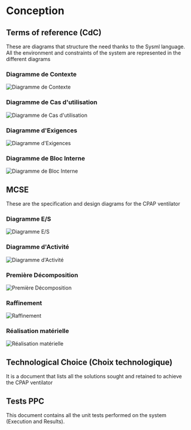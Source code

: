 
# Conception

## Terms of reference (CdC)

These are diagrams that structure the need thanks to the Sysml language. All the environment and constraints of the system are represented in the different diagrams

### Diagramme de Contexte
![Diagramme de Contexte](https://github.com/LoanBoutry/MakAir_Ptech/blob/main/Conception/CdC-Diagramme%20Contexte.png)

### Diagramme de Cas d'utilisation
![Diagramme de Cas d'utilisation](https://github.com/LoanBoutry/MakAir_Ptech/blob/main/Conception/CdC-Diagramme%20Cas%20D'utilisation.png)

### Diagramme d'Exigences
![Diagramme d'Exigences](https://github.com/LoanBoutry/MakAir_Ptech/blob/main/Conception/CdC-Diagramme%20d'Exigences.png)

### Diagramme de Bloc Interne
![Diagramme de Bloc Interne](https://github.com/LoanBoutry/MakAir_Ptech/blob/main/Conception/CdC-Diagramme%20de%20bloc%20interne.png)

## MCSE

These are the specification and design diagrams for the CPAP ventilator

### Diagramme E/S
![Diagramme E/S](https://github.com/LoanBoutry/MakAir_Ptech/blob/main/Conception/Diagramme_E-S.png)

### Diagramme d'Activité
![Diagramme d'Activité](https://github.com/LoanBoutry/MakAir_Ptech/blob/main/Conception/MCSE-Diagramme%20d'activit%C3%A9.png)

### Première Décomposition
![Première Décomposition](https://github.com/LoanBoutry/MakAir_Ptech/blob/main/Conception/MCSE-Premi%C3%A8re%20d%C3%A9composition.png)

### Raffinement
![Raffinement](https://github.com/LoanBoutry/MakAir_Ptech/blob/main/Conception/MCSE-Raffinement.png)

### Réalisation matérielle
![Réalisation matérielle](https://github.com/LoanBoutry/MakAir_Ptech/blob/main/Conception/MCSE-R%C3%A9alisation%20mat%C3%A9rielle.png)

## Technological Choice (Choix technologique)

It is a document that lists all the solutions sought and retained to achieve the CPAP ventilator

## Tests PPC

This document contains all the unit tests performed on the system (Execution and Results).
